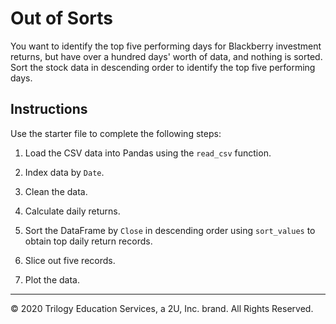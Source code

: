 # Out of Sorts

You want to identify the top five performing days for Blackberry investment returns, but have over a hundred days' worth of data, and nothing is sorted. Sort the stock data in descending order to identify the top five performing days.

## Instructions

Use the starter file to complete the following steps:

1. Load the CSV data into Pandas using the `read_csv` function.

2. Index data by `Date`.

3. Clean the data.

4. Calculate daily returns.

5. Sort the DataFrame by `Close` in descending order using `sort_values` to obtain top daily return records.

6. Slice out five records.

7. Plot the data.

---

© 2020 Trilogy Education Services, a 2U, Inc. brand. All Rights Reserved.
